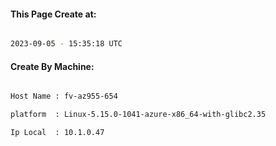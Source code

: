 
   
#### This Page Create at:

```bash

2023-09-05 - 15:35:18 UTC

```

#### Create By Machine:

```bash

Host Name : fv-az955-654

platform  : Linux-5.15.0-1041-azure-x86_64-with-glibc2.35

Ip Local  : 10.1.0.47

```

